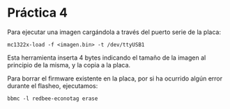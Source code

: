 # Práctica 4

Para ejecutar una imagen cargándola a través del puerto serie de la placa:

~~~
mc1322x-load -f <imagen.bin> -t /dev/ttyUSB1
~~~

Esta herramienta inserta 4 bytes indicando el tamaño de la imagen al principio de la misma, y la copia a la placa.


Para borrar el firmware existente en la placa, por si ha ocurrido algún error durante el flasheo, ejecutamos:

~~~
bbmc -l redbee-econotag erase
~~~

